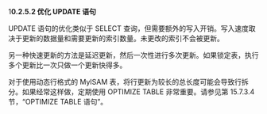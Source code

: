 1**0.2.5.2 优化 UPDATE 语句**



UPDATE 语句的优化类似于 SELECT 查询，但需要额外的写入开销。写入速度取决于更新的数据量和需要更新的索引数量。未更改的索引不会被更新。



另一种快速更新的方法是延迟更新，然后一次性进行多次更新。如果锁定表，执行多个更新比一次只做一个更新快得多。



对于使用动态行格式的 MyISAM 表，将行更新为较长的总长度可能会导致行拆分。如果经常这样做，定期使用 OPTIMIZE TABLE 非常重要。请参见第 15.7.3.4 节，“OPTIMIZE TABLE 语句”。